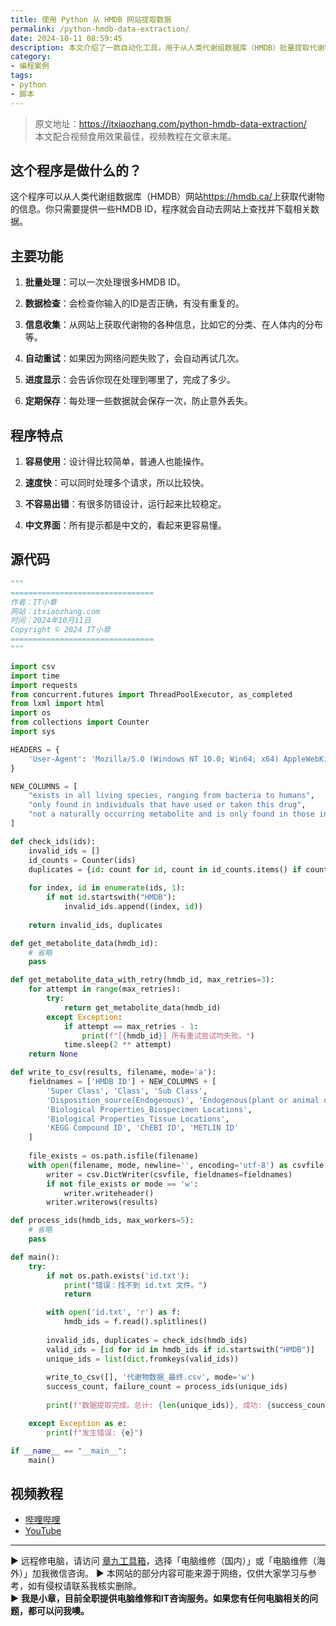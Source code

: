 ```yaml
---
title: 使用 Python 从 HMDB 网站提取数据
permalink: /python-hmdb-data-extraction/
date: 2024-10-11 08:59:45
description: 本文介绍了一款自动化工具，用于从人类代谢组数据库（HMDB）批量提取代谢物信息，并根据需求整合。
category:
- 编程案例
tags:
- python
- 脚本
---
```


> 原文地址：<https://itxiaozhang.com/python-hmdb-data-extraction/>  
> 本文配合视频食用效果最佳，视频教程在文章末尾。  

## 这个程序是做什么的？

这个程序可以从人类代谢组数据库（HMDB）网站<https://hmdb.ca/>上获取代谢物的信息。你只需要提供一些HMDB ID，程序就会自动去网站上查找并下载相关数据。

## 主要功能

1. **批量处理**：可以一次处理很多HMDB ID。

2. **数据检查**：会检查你输入的ID是否正确，有没有重复的。

3. **信息收集**：从网站上获取代谢物的各种信息，比如它的分类、在人体内的分布等。

4. **自动重试**：如果因为网络问题失败了，会自动再试几次。

5. **进度显示**：会告诉你现在处理到哪里了，完成了多少。

6. **定期保存**：每处理一些数据就会保存一次，防止意外丢失。

## 程序特点

1. **容易使用**：设计得比较简单，普通人也能操作。

2. **速度快**：可以同时处理多个请求，所以比较快。

3. **不容易出错**：有很多防错设计，运行起来比较稳定。

4. **中文界面**：所有提示都是中文的，看起来更容易懂。

## 源代码

```python
"""
================================
作者：IT小章
网站：itxiaozhang.com
时间：2024年10月11日
Copyright © 2024 IT小章
================================
"""

import csv
import time
import requests
from concurrent.futures import ThreadPoolExecutor, as_completed
from lxml import html
import os
from collections import Counter
import sys

HEADERS = {
    'User-Agent': 'Mozilla/5.0 (Windows NT 10.0; Win64; x64) AppleWebKit/537.36 (KHTML, like Gecko) Chrome/91.0.4472.124 Safari/537.36'
}

NEW_COLUMNS = [
    "exists in all living species, ranging from bacteria to humans",
    "only found in individuals that have used or taken this drug",
    "not a naturally occurring metabolite and is only found in those individuals exposed to this compound or its derivatives"
]

def check_ids(ids):
    invalid_ids = []
    id_counts = Counter(ids)
    duplicates = {id: count for id, count in id_counts.items() if count > 1}
    
    for index, id in enumerate(ids, 1):
        if not id.startswith("HMDB"):
            invalid_ids.append((index, id))
    
    return invalid_ids, duplicates

def get_metabolite_data(hmdb_id):
    # 省略
    pass

def get_metabolite_data_with_retry(hmdb_id, max_retries=3):
    for attempt in range(max_retries):
        try:
            return get_metabolite_data(hmdb_id)
        except Exception:
            if attempt == max_retries - 1:
                print(f"[{hmdb_id}] 所有重试尝试均失败。")
            time.sleep(2 ** attempt)
    return None

def write_to_csv(results, filename, mode='a'):
    fieldnames = ['HMDB ID'] + NEW_COLUMNS + [
        'Super Class', 'Class', 'Sub Class', 
        'Disposition_source(Endogenous)', 'Endogenous(plant or animal or more)', 
        'Biological Properties_Biospecimen Locations',
        'Biological Properties_Tissue Locations',
        'KEGG Compound ID', 'ChEBI ID', 'METLIN ID'
    ]
    
    file_exists = os.path.isfile(filename)
    with open(filename, mode, newline='', encoding='utf-8') as csvfile:
        writer = csv.DictWriter(csvfile, fieldnames=fieldnames)
        if not file_exists or mode == 'w':
            writer.writeheader()
        writer.writerows(results)

def process_ids(hmdb_ids, max_workers=5):
    # 省略
    pass

def main():
    try:
        if not os.path.exists('id.txt'):
            print("错误：找不到 id.txt 文件。")
            return

        with open('id.txt', 'r') as f:
            hmdb_ids = f.read().splitlines()
        
        invalid_ids, duplicates = check_ids(hmdb_ids)
        valid_ids = [id for id in hmdb_ids if id.startswith("HMDB")]
        unique_ids = list(dict.fromkeys(valid_ids))
        
        write_to_csv([], '代谢物数据_最终.csv', mode='w')
        success_count, failure_count = process_ids(unique_ids)
        
        print(f"数据提取完成。总计: {len(unique_ids)}, 成功: {success_count}, 失败: {failure_count}")

    except Exception as e:
        print(f"发生错误: {e}")

if __name__ == "__main__":
    main()
```

## 视频教程

- [哔哩哔哩](https://www.bilibili.com/video/BV1Lg22Y1Ebp)
- [YouTube](https://youtu.be/QXgs0mXYYnQ?si=rUa0uFDbycWNII0j)

---
▶ 远程修电脑，请访问 [章九工具箱](https://zhang9.com/)，选择「电脑维修（国内）」或「电脑维修（海外）」加我微信咨询。 
▶ 本网站的部分内容可能来源于网络，仅供大家学习与参考，如有侵权请联系我核实删除。  
▶ **我是小章，目前全职提供电脑维修和IT咨询服务。如果您有任何电脑相关的问题，都可以问我噢。**  

